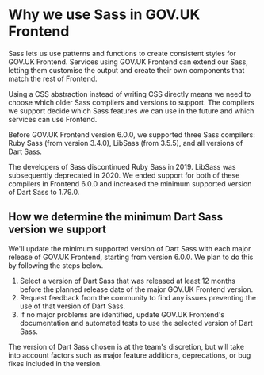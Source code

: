 # Why we use Sass in GOV.UK Frontend

Sass lets us use patterns and functions to create consistent styles for GOV.UK Frontend. Services using GOV.UK Frontend can extend our Sass, letting them customise the output and create their own components that match the rest of Frontend.

Using a CSS abstraction instead of writing CSS directly means we need to choose which older Sass compilers and versions to support. The compilers we support decide which Sass features we can use in the future and which services can use Frontend.

Before GOV.UK Frontend version 6.0.0, we supported three Sass compilers: Ruby Sass (from version 3.4.0), LibSass (from 3.5.5), and all versions of Dart Sass.

The developers of Sass discontinued Ruby Sass in 2019. LibSass was subsequently deprecated in 2020. We ended support for both of these compilers in Frontend 6.0.0 and increased the minimum supported version of Dart Sass to 1.79.0.

## How we determine the minimum Dart Sass version we support

We'll update the minimum supported version of Dart Sass with each major release of GOV.UK Frontend, starting from version 6.0.0. We plan to do this by following the steps below.

1. Select a version of Dart Sass that was released at least 12 months before the planned release date of the major GOV.UK Frontend version.
2. Request feedback from the community to find any issues preventing the use of that version of Dart Sass.
3. If no major problems are identified, update GOV.UK Frontend's documentation and automated tests to use the selected version of Dart Sass.

The version of Dart Sass chosen is at the team's discretion, but will take into account factors such as major feature additions, deprecations, or bug fixes included in the version.
